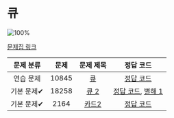# 큐

![100%](https://progress-bar.dev/3/?scale=3&title=progress&width=500&color=babaca&suffix=/3)

[문제집 링크](https://www.acmicpc.net/workbook/view/7310)

| 문제 분류 | 문제 | 문제 제목 | 정답 코드 |
| :--: | :--: | :--: | :--: |
| 연습 문제 | 10845 | [큐](https://www.acmicpc.net/problem/10845) | [정답 코드](../0x06/solutions/10845.cpp) |
| 기본 문제✔ | 18258 | [큐 2](https://www.acmicpc.net/problem/18258) | [정답 코드](../0x06/solutions/18258.cpp), [별해 1](../0x06/solutions/18258_1.cpp) |
| 기본 문제✔ | 2164 | [카드2](https://www.acmicpc.net/problem/2164) | [정답 코드](../0x06/solutions/2164.cpp) |

